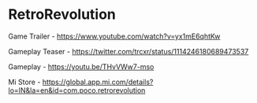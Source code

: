 # RetroRevolution

Game Trailer - https://www.youtube.com/watch?v=yx1mE6qhtKw

Gameplay Teaser - https://twitter.com/trcxr/status/1114246180689473537

Gameplay - https://youtu.be/THvVWw7-mso

Mi Store - https://global.app.mi.com/details?lo=IN&la=en&id=com.poco.retrorevolution
